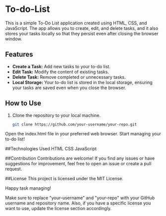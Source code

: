 # To-do-List
This is a simple To-Do List application created using HTML, CSS, and JavaScript. The app allows you to create, edit, and delete tasks, and it also stores your tasks locally so that they persist even after closing the browser window.

## Features

- **Create a Task:** Add new tasks to your to-do list.
- **Edit Task:** Modify the content of existing tasks.
- **Delete Task:** Remove completed or unnecessary tasks.
- **Local Storage:** Your to-do list is stored in the local storage, ensuring your tasks are saved even when you close the browser.

## How to Use

1. Clone the repository to your local machine.
   ```bash
   git clone https://github.com/your-username/your-repo.git

Open the index.html file in your preferred web browser.
Start managing your to-do list!

##Technologies Used
HTML
CSS
JavaScript


##Contribution
Contributions are welcome! If you find any issues or have suggestions for improvement, feel free to open an issue or create a pull request.


##License
This project is licensed under the MIT License.

Happy task managing!

Make sure to replace "your-username" and "your-repo" with your GitHub username and repository name. Also, if you have a specific license you want to use, update the license section accordingly.
